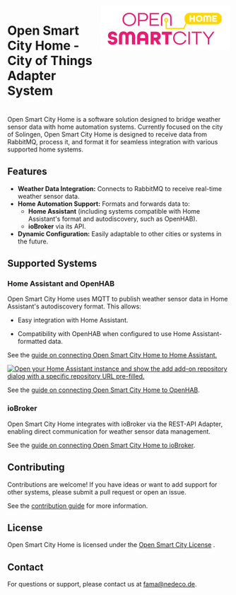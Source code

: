 
<div style="display:flex;gap:1%;margin-bottom:20px">
  <h1 style="border:none">Open Smart City Home - City of Things Adapter System</h1>
  <img height="100px" alt="logo" src="documentation/images/logo.svg">
</div>

 Open Smart City Home is a software solution designed to bridge weather sensor data with home automation systems. Currently focused on the city of Solingen, Open Smart City Home is designed to receive data from RabbitMQ, process it, and format it for seamless integration with various supported home systems.

 ## Features
 - **Weather Data Integration:** Connects to RabbitMQ to receive real-time weather sensor data.
 - **Home Automation Support:** Formats and forwards data to:
    - **Home Assistant** (including systems compatible with Home Assistant's format and autodiscovery, such as OpenHAB).
    - **ioBroker** via its API.
- **Dynamic Configuration:** Easily adaptable to other cities or systems in the future.

## Supported Systems

### Home Assistant and OpenHAB

Open Smart City Home uses MQTT to publish weather sensor data in Home Assistant's autodiscovery format. This allows:

- Easy integration with Home Assistant.

- Compatibility with OpenHAB when configured to use Home Assistant-formatted data.

See the [guide on connecting Open Smart City Home to Home Assistant.](/documentation/homesystem/HOMEASSISTANT.md) 

[![Open your Home Assistant instance and show the add add-on repository dialog with a specific repository URL pre-filled.](https://my.home-assistant.io/badges/supervisor_add_addon_repository.svg)](https://my.home-assistant.io/redirect/supervisor_add_addon_repository/?repository_url=https://github.com/Klingenstadt-Solingen/OSCAHome-hassio-addons)

See the [guide on connecting Open Smart City Home to OpenHAB](/documentation/homesystem/OPENHAB.md).

### ioBroker

Open Smart City Home integrates with ioBroker via the REST-API Adapter, enabling direct communication for weather sensor data management.

See the [guide on connecting Open Smart City Home to ioBroker](/documentation/homesystem/IOBROKER.md).

## Contributing

Contributions are welcome! If you have ideas or want to add support for other systems, please submit a pull request or open an issue.

See the [contribution guide](CONTRIBUTING.md) for more information.

## License

Open Smart City Home is licensed under the [Open Smart City License](LICENSE.md) .

## Contact

For questions or support, please contact us at [fama@nedeco.de](mailto:fama@nedeco.de).

